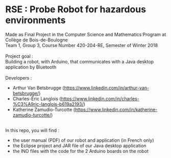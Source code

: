 # RSE : Probe Robot for hazardous environments

Made as Final Project in the Computer Science and Mathematics Program at Collège de Bois-de-Boulogne\
Team 1, Group 3, Course Number 420-204-RE, Semester of Winter 2018\
\
Project goal :\
Building a robot, with Arduino, that communicates with a Java desktop application by Bluetooth\
\
Developers :
- Arthur Van Betsbrugge (https://www.linkedin.com/in/arthur-van-betsbrugge/)
- Charles-Éric Langlois (https://www.linkedin.com/in/charles-%C3%A9ric-langlois-b619a2193/)
- Katherine Zamudio-Turcotte (https://www.linkedin.com/in/katherine-zamudio-turcotte/)

\
In this repo, you will find :
- the user manual (PDF) of our robot and application (in French only)
- the Eclipse project and JAR file of our Java desktop application
- the INO files with the code for the 2 Arduino boards on the robot
